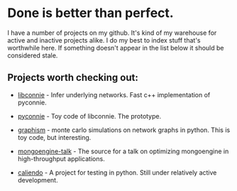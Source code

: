 # Done is better than perfect.

I have a number of projects on my github. It's kind of my warehouse for active and inactive projects alike. I do my best to index stuff that's worthwhile here. If something doesn't appear in the list below it should be considered stale. 

## Projects worth checking out: 

* [libconnie](1) - Infer underlying networks. Fast c++ implementation of pyconnie.
* [pyconnie](2) - Toy code of libconnie. The prototype.
* [graphism](3) - monte carlo simulations on network graphs in python. This is toy code, but interesting. 
* [mongoengine-talk](4) - The source for a talk on optimizing mongoengine in high-throughput applications.
* [caliendo](5) - A project for testing in python. Still under relatively active development.

    [1]: http://github.com/akellehe/libconnie
    [2]: http://github.com/akellehe/pyconnie
    [3]: http://github.com/akellehe/graphism
    [4]: http://github.com/akellehe/mongoengine-talk
    [5]: http://github.com/akellehe/caliendo
